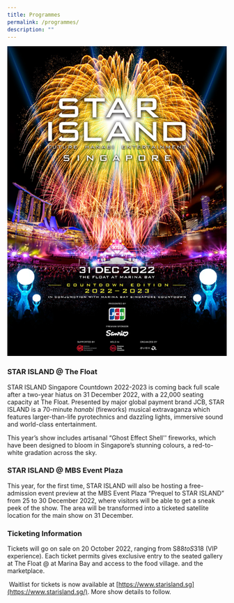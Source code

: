 ```yaml
---
title: Programmes
permalink: /programmes/
description: ""
---
```

![starisland](/images/KV_0918.jpeg) 

 
 ### STAR ISLAND @ The Float

STAR ISLAND Singapore Countdown 2022-2023 is coming back full scale after a two-year hiatus on 31 December 2022, with a 22,000 seating capacity at The Float. Presented by major global payment brand JCB, STAR ISLAND is a 70-minute _hanabi_ (fireworks) musical extravaganza which features larger-than-life pyrotechnics and dazzling lights, immersive sound and world-class entertainment.

This year’s show includes artisanal “Ghost Effect Shell'' fireworks, which have been designed to bloom in Singapore’s stunning colours, a red-to-white gradation across the sky.

### STAR ISLAND @ MBS Event Plaza

This year, for the first time, STAR ISLAND will also be hosting a free-admission event preview at the MBS Event Plaza “Prequel to STAR ISLAND” from 25 to 30 December 2022, where visitors will be able to get a sneak peek of the show. The area will be transformed into a ticketed satellite location for the main show on 31 December.

### Ticketing Information

Tickets will go on sale on 20 October 2022, ranging from S$88 to S$318 (VIP experience). Each ticket permits gives exclusive entry to the seated gallery at The Float @ at Marina Bay and access to the food village. and the marketplace.

 Waitlist for tickets is now available at [https://www.starisland.sg](https://www.starisland.sg/). More show details to follow.